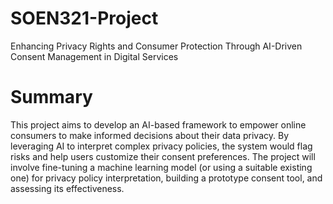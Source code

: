 # SOEN321-Project
Enhancing Privacy Rights and Consumer Protection Through AI-Driven Consent Management in Digital Services 

# Summary
This project aims to develop an AI-based framework to empower online consumers to make informed decisions about their data privacy. By leveraging AI to interpret complex privacy policies, the system would flag risks and help users customize their consent preferences. The project will involve fine-tuning a machine learning model (or using a suitable existing one) for privacy policy interpretation, building a prototype consent tool, and assessing its effectiveness. 
